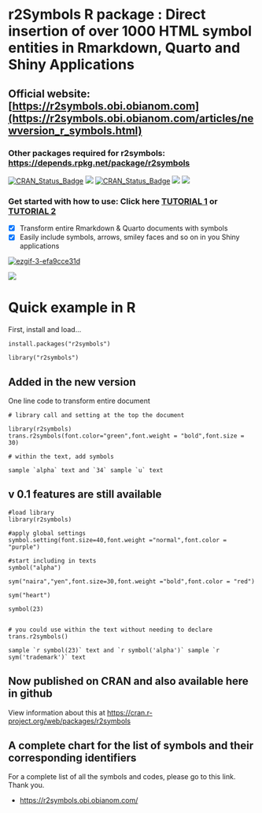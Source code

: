 # r2Symbols R package : Direct insertion of over 1000 HTML symbol entities in Rmarkdown, Quarto and Shiny Applications
## Official website: [https://r2symbols.obi.obianom.com](https://r2symbols.obi.obianom.com/articles/newversion_r_symbols.html)
### Other packages required for r2symbols: https://depends.rpkg.net/package/r2symbols

[![CRAN\_Status\_Badge](https://img.shields.io/badge/rPkgNet-published-orange)](https://rnetwork.obi.obianom.com/package/r2symbols) <img src="https://rpkg.net/pub-age/r2symbols"> [![CRAN\_Status\_Badge](https://www.r-pkg.org/badges/version/r2symbols)](https://cran.r-project.org/package=r2symbols) [![](https://cranlogs.r-pkg.org/badges/r2symbols)](https://cran.r-project.org/package=r2symbols) [![](https://cranlogs.r-pkg.org/badges/grand-total/r2symbols)](https://cran.r-project.org/package=r2symbols)

### Get started with how to use: Click here <a href="https://r2symbols.obi.obianom.com/articles/introduction_r_symbols.html" target="_nzddssd">TUTORIAL 1</a> or <a href="https://r2symbols.obi.obianom.com/articles/newversion_r_symbols.html" target="_nzddsffsd">TUTORIAL 2</a>

  - [x] Transform entire Rmarkdown & Quarto documents with symbols
  - [x] Easily include symbols, arrows, smiley faces and so on in you Shiny applications

[![ezgif-3-efa9cce31d](https://r2symbols.obi.obianom.com/symbols/assets/newlist.png)](https://r2symbols.obi.obianom.com/symbols/)

![](https://coursewhiz.org/mainsite/img/r2symbols.png)




# Quick example in R 

First, install and load...

```{r eval=F}
install.packages("r2symbols")

library("r2symbols")

```

## Added in the new version

One line code to transform entire document

```{r eval=F}
# library call and setting at the top the document

library(r2symbols)
trans.r2symbols(font.color="green",font.weight = "bold",font.size = 30)

# within the text, add symbols

sample `alpha` text and `34` sample `u` text
```

## v 0.1 features are still available

```{r}
#load library
library(r2symbols)

#apply global settings
symbol.setting(font.size=40,font.weight ="normal",font.color = "purple")

#start including in texts
symbol("alpha") 

sym("naira","yen",font.size=30,font.weight ="bold",font.color = "red")

sym("heart")

symbol(23)


# you could use within the text without needing to declare trans.r2symbols()

sample `r symbol(23)` text and `r symbol('alpha')` sample `r sym('trademark')` text
```

## Now published on CRAN and also available here in github
View information about this at https://cran.r-project.org/web/packages/r2symbols

## A complete chart for the list of symbols and their corresponding identifiers

For a complete list of all the symbols and codes, please go to this link. Thank you.
 - https://r2symbols.obi.obianom.com/
